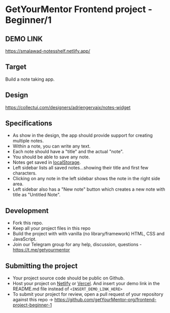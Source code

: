 # GetYourMentor Frontend project - Beginner/1

## DEMO LINK
https://smalawad-notesshelf.netlify.app/

## Target

Build a note taking app.

## Design
https://collectui.com/designers/adriengervaix/notes-widget

## Specifications
- As show in the design, the app should provide support for creating multiple notes.
- Within a note, you can write any text.
- Each note should have a "title" and the actual "note".
- You should be able to save any note.
- Notes get saved in [localStorage](https://developer.mozilla.org/en-US/docs/Web/API/Window/localStorage).
- Left sidebar lists all saved notes...showing their title and first few characters.
- Clicking on any note in the left sidebar shows the note in the right side area.
- Left sidebar also has a "New note" button which creates a new note with title as "Untitled Note".

## Development
- Fork this repo.
- Keep all your project files in this repo
- Build the project with with vanilla (no library/framework) HTML, CSS and JavaScript.
- Join our Telegram group for any help, discussion, questions - https://t.me/getyourmentor

## Submitting the project
- Your project source code should be public on Github.
- Host your project on [Netlify](https://netlify.com) or [Vercel](https://vercel.com). And insert your demo link in the README.md file instead of `<INSERT_DEMO_LINK_HERE>`
- To submit your project for review, open a pull request of your repository against this repo -> https://github.com/getYourMentor-org/frontend-project-beginner-1
